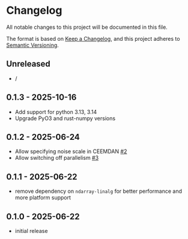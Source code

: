 # Changelog

All notable changes to this project will be documented in this file.

The format is based on [Keep a Changelog],
and this project adheres to [Semantic Versioning].

## Unreleased

- /

## 0.1.3 - 2025-10-16

- Add support for python 3.13, 3.14
- Upgrade PyO3 and rust-numpy versions

## 0.1.2 - 2025-06-24

- Allow specifying noise scale in CEEMDAN [#2](https://github.com/felixgwilliams/pyemd-rs/issues/2)
- Allow switching off parallelism [#3](https://github.com/felixgwilliams/pyemd-rs/issues/3)

## 0.1.1 - 2025-06-22

- remove dependency on `ndarray-linalg` for better performance and more platform support

## 0.1.0 - 2025-06-22

- initial release

<!-- Links -->
[keep a changelog]: https://keepachangelog.com/en/1.0.0/
[semantic versioning]: https://semver.org/spec/v2.0.0.html
